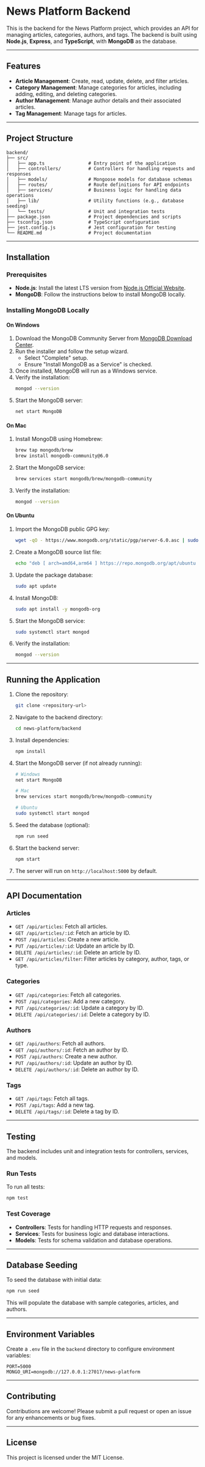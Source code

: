 # News Platform Backend

This is the backend for the News Platform project, which provides an API for managing articles, categories, authors, and tags. The backend is built using **Node.js**, **Express**, and **TypeScript**, with **MongoDB** as the database.

---

## Features

- **Article Management**: Create, read, update, delete, and filter articles.
- **Category Management**: Manage categories for articles, including adding, editing, and deleting categories.
- **Author Management**: Manage author details and their associated articles.
- **Tag Management**: Manage tags for articles.

---

## Project Structure

```
backend/
├── src/
│   ├── app.ts                # Entry point of the application
│   ├── controllers/          # Controllers for handling requests and responses
│   ├── models/               # Mongoose models for database schemas
│   ├── routes/               # Route definitions for API endpoints
│   ├── services/             # Business logic for handling data operations
│   ├── lib/                  # Utility functions (e.g., database seeding)
│   └── tests/                # Unit and integration tests
├── package.json              # Project dependencies and scripts
├── tsconfig.json             # TypeScript configuration
├── jest.config.js            # Jest configuration for testing
└── README.md                 # Project documentation
```

---

## Installation

### Prerequisites

- **Node.js**: Install the latest LTS version from [Node.js Official Website](https://nodejs.org/).
- **MongoDB**: Follow the instructions below to install MongoDB locally.

### Installing MongoDB Locally

#### On Windows

1. Download the MongoDB Community Server from [MongoDB Download Center](https://www.mongodb.com/try/download/community).
2. Run the installer and follow the setup wizard.
   - Select "Complete" setup.
   - Ensure "Install MongoDB as a Service" is checked.
3. Once installed, MongoDB will run as a Windows service.
4. Verify the installation:
   ```bash
   mongod --version
   ```
5. Start the MongoDB server:
   ```bash
   net start MongoDB
   ```

#### On Mac

1. Install MongoDB using Homebrew:
   ```bash
   brew tap mongodb/brew
   brew install mongodb-community@6.0
   ```
2. Start the MongoDB service:
   ```bash
   brew services start mongodb/brew/mongodb-community
   ```
3. Verify the installation:
   ```bash
   mongod --version
   ```

#### On Ubuntu

1. Import the MongoDB public GPG key:
   ```bash
   wget -qO - https://www.mongodb.org/static/pgp/server-6.0.asc | sudo apt-key add -
   ```
2. Create a MongoDB source list file:
   ```bash
   echo "deb [ arch=amd64,arm64 ] https://repo.mongodb.org/apt/ubuntu focal/mongodb-org/6.0 multiverse" | sudo tee /etc/apt/sources.list.d/mongodb-org-6.0.list
   ```
3. Update the package database:
   ```bash
   sudo apt update
   ```
4. Install MongoDB:
   ```bash
   sudo apt install -y mongodb-org
   ```
5. Start the MongoDB service:
   ```bash
   sudo systemctl start mongod
   ```
6. Verify the installation:
   ```bash
   mongod --version
   ```

---

## Running the Application

1. Clone the repository:
   ```bash
   git clone <repository-url>
   ```
2. Navigate to the backend directory:
   ```bash
   cd news-platform/backend
   ```
3. Install dependencies:
   ```bash
   npm install
   ```
4. Start the MongoDB server (if not already running):

   ```bash
   # Windows
   net start MongoDB

   # Mac
   brew services start mongodb/brew/mongodb-community

   # Ubuntu
   sudo systemctl start mongod
   ```

5. Seed the database (optional):
   ```bash
   npm run seed
   ```
6. Start the backend server:
   ```bash
   npm start
   ```
7. The server will run on `http://localhost:5000` by default.

---

## API Documentation

### Articles

- `GET /api/articles`: Fetch all articles.
- `GET /api/articles/:id`: Fetch an article by ID.
- `POST /api/articles`: Create a new article.
- `PUT /api/articles/:id`: Update an article by ID.
- `DELETE /api/articles/:id`: Delete an article by ID.
- `GET /api/articles/filter`: Filter articles by category, author, tags, or type.

### Categories

- `GET /api/categories`: Fetch all categories.
- `POST /api/categories`: Add a new category.
- `PUT /api/categories/:id`: Update a category by ID.
- `DELETE /api/categories/:id`: Delete a category by ID.

### Authors

- `GET /api/authors`: Fetch all authors.
- `GET /api/authors/:id`: Fetch an author by ID.
- `POST /api/authors`: Create a new author.
- `PUT /api/authors/:id`: Update an author by ID.
- `DELETE /api/authors/:id`: Delete an author by ID.

### Tags

- `GET /api/tags`: Fetch all tags.
- `POST /api/tags`: Add a new tag.
- `DELETE /api/tags/:id`: Delete a tag by ID.

---

## Testing

The backend includes unit and integration tests for controllers, services, and models.

### Run Tests

To run all tests:

```bash
npm test
```

### Test Coverage

- **Controllers**: Tests for handling HTTP requests and responses.
- **Services**: Tests for business logic and database interactions.
- **Models**: Tests for schema validation and database operations.

---

## Database Seeding

To seed the database with initial data:

```bash
npm run seed
```

This will populate the database with sample categories, articles, and authors.

---

## Environment Variables

Create a `.env` file in the `backend` directory to configure environment variables:

```env
PORT=5000
MONGO_URI=mongodb://127.0.0.1:27017/news-platform
```

---

## Contributing

Contributions are welcome! Please submit a pull request or open an issue for any enhancements or bug fixes.

---

## License

This project is licensed under the MIT License.
